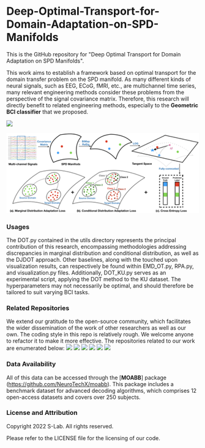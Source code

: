 # Deep-Optimal-Transport-for-Domain-Adaptation-on-SPD-Manifolds

This is the GitHub repository for "Deep Optimal Transport for Domain Adaptation on SPD Manifolds".

This work aims to establish a framework based on optimal transport for the domain transfer problem on the SPD manifold. As many different kinds of neural signals, such as EEG, ECoG, fMRI, etc., are multichannel time series, many relevant engineering methods consider these problems from the perspective of the signal covariance matrix. Therefore, this research will directly benefit to related engineering methods, especially to the **Geometric BCI classifier** that we proposed.


[<img src="[https://arxiv.org/abs/2201.05745]"></img>](https://arxiv.org/abs/2201.05745)

![Illustration of Deep Optimal Transport](DOT.png)

### Usages

The DOT.py contained in the utils directory represents the principal contribution of this research, encompassing methodologies addressing discrepancies in marginal distribution and conditional distribution, as well as the DJDOT approach. Other baselines, along with the touched upon visualization results, can respectively be found within EMD_OT.py, RPA.py, and visualization.py files. Additionally, DOT_KU.py serves as an experimental script, applying the DOT method to the KU dataset. The hyperparameters may not necessarily be optimal, and should therefore be tailored to suit varying BCI tasks.

### Related Repositories

We extend our gratitude to the open-source community, which facilitates the wider dissemination of the work of other researchers as well as our own. The coding style in this repo is relatively rough. We welcome anyone to refactor it to make it more effective. The repositories related to our work are enumerated below:
[<img src="https://img.shields.io/badge/GitHub-Geometric BCI Classifier-b31b1b"></img>](https://github.com/GeometricBCI/Tensor-CSPNet-and-Graph-CSPNet)
[<img src="https://img.shields.io/badge/GitHub-Riemannian Procrustes Analysis-b31b1b"></img>](https://github.com/plcrodrigues/RPA)
[<img src="https://img.shields.io/badge/GitHub-Sliced Wasserstein-b31b1b"></img>](https://github.com/clbonet/SPDSW)
[<img src="https://img.shields.io/badge/GitHub-pyRiemann-b31b1b"></img>](https://github.com/pyRiemann/pyRiemann)
[<img src="https://img.shields.io/badge/GitHub-JDOT-b31b1b"></img>](https://github.com/rflamary/JDOT)
[<img src="https://img.shields.io/badge/GitHub-DeepJDOT-b31b1b"></img>](https://github.com/bbdamodaran/deepJDOT)

### Data Availability

All of this data can be accessed through the [**MOABB**] package (https://github.com/NeuroTechX/moabb). This package includes a benchmark dataset for advanced decoding algorithms, which comprises 12 open-access datasets and covers over 250 subjects.

### License and Attribution

Copyright 2022 S-Lab. All rights reserved.

Please refer to the LICENSE file for the licensing of our code.
